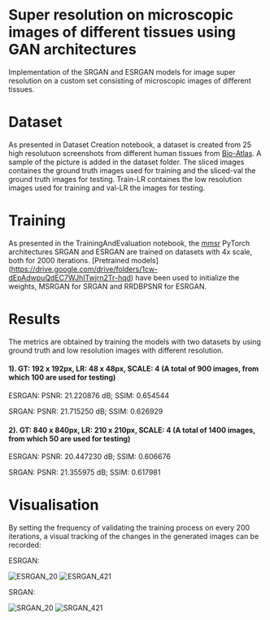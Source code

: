 # Super resolution on microscopic images of different tissues using GAN architectures
Implementation of the SRGAN and ESRGAN models for image super resolution on a custom set consisting of microscopic images of different tissues.

# Dataset

As presented in Dataset Creation notebook, a dataset is created from 25 high resolutuon screenshots from different human tissues from [Bio-Atlas](http://bio-atlas.psu.edu/human/index.php). A sample of the picture is added in the dataset folder. The sliced images containes the ground truth images used for training and the sliced-val the ground truth images for testing. Train-LR containes the low resolution images used for training and val-LR the images for testing.

# Training

As presented in the TrainingAndEvaluation notebook, the [mmsr](https://github.com/open-mmlab/mmsr) PyTorch architectures SRGAN and ESRGAN are trained on datasets with 4x scale, both for 2000 iterations. [Pretrained models] (https://drive.google.com/drive/folders/1cw-dEpAdwpuQdEC7WJhITwjrn2Tr-hqd) have been used to initialize the weights, MSRGAN for SRGAN and RRDBPSNR for ESRGAN.

# Results

The metrics are obtained by training the models with two datasets by using ground truth and low resolution images with different resolution. 

#### 1). GT: 192 x 192px, LR: 48 x 48px, SCALE: 4 (A total of 900 images, from which 100 are used for testing)

ESRGAN: PSNR: 21.220876 dB; SSIM: 0.654544

SRGAN: PSNR: 21.715250 dB; SSIM: 0.626929

#### 2). GT: 840 x 840px, LR: 210 x 210px, SCALE: 4 (A total of 1400 images, from which 50 are used for testing)

ESRGAN: PSNR: 20.447230 dB; SSIM: 0.606676

SRGAN: PSNR: 21.355975 dB; SSIM: 0.617981

# Visualisation

By setting the frequency of validating the training process on every 200 iterations, a visual tracking of the changes in the generated images can be recorded:

ESRGAN:

![ESRGAN_20](https://github.com/noran9/microscopic-images-srgan/blob/master/images/tile-20_ESRGAN.gif)
![ESRGAN_421](https://github.com/noran9/microscopic-images-srgan/blob/master/images/tile-421_ESRGAN.gif)

SRGAN:

![SRGAN_20](https://github.com/noran9/microscopic-images-srgan/blob/master/images/tile-20_SRGAN.gif)
![SRGAN_421](https://github.com/noran9/microscopic-images-srgan/blob/master/images/tile-421_SRGAN.gif)
